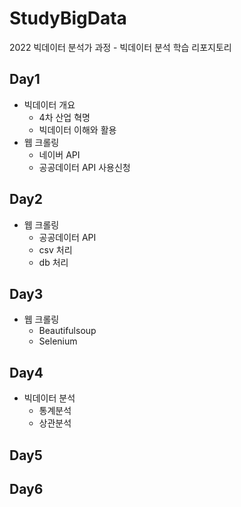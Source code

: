 # StudyBigData
2022 빅데이터 분석가 과정 - 빅데이터 분석 학습 리포지토리 

## Day1
- 빅데이터 개요 
  - 4차 산업 혁명
  - 빅데이터 이해와 활용 
- 웹 크롤링 
  - 네이버 API
  - 공공데이터 API 사용신청

## Day2
- 웹 크롤링 
  - 공공데이터 API
   - csv 처리 
   - db 처리  
 
## Day3
- 웹 크롤링 
  - Beautifulsoup
  - Selenium

    
## Day4
- 빅데이터 분석 
  - 통계분석
  - 상관분석

## Day5


## Day6
